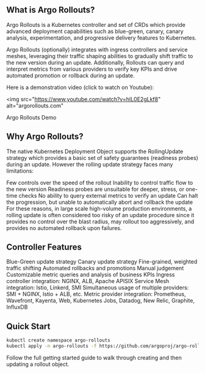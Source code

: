 ## What is Argo Rollouts?
Argo Rollouts is a Kubernetes controller and set of CRDs which provide advanced deployment capabilities such as blue-green, canary, canary analysis, experimentation, and progressive delivery features to Kubernetes.

Argo Rollouts (optionally) integrates with ingress controllers and service meshes, leveraging their traffic shaping abilities to gradually shift traffic to the new version during an update. Additionally, Rollouts can query and interpret metrics from various providers to verify key KPIs and drive automated promotion or rollback during an update.

Here is a demonstration video (click to watch on Youtube):

<img src="https://www.youtube.com/watch?v=hIL0E2gLkf8" alt="argorollouts.com"

Argo Rollouts Demo

## Why Argo Rollouts?
The native Kubernetes Deployment Object supports the RollingUpdate strategy which provides a basic set of safety guarantees (readiness probes) during an update. However the rolling update strategy faces many limitations:

Few controls over the speed of the rollout
Inability to control traffic flow to the new version
Readiness probes are unsuitable for deeper, stress, or one-time checks
No ability to query external metrics to verify an update
Can halt the progression, but unable to automatically abort and rollback the update
For these reasons, in large scale high-volume production environments, a rolling update is often considered too risky of an update procedure since it provides no control over the blast radius, may rollout too aggressively, and provides no automated rollback upon failures.

## Controller Features
Blue-Green update strategy
Canary update strategy
Fine-grained, weighted traffic shifting
Automated rollbacks and promotions
Manual judgement
Customizable metric queries and analysis of business KPIs
Ingress controller integration: NGINX, ALB, Apache APISIX
Service Mesh integration: Istio, Linkerd, SMI
Simultaneous usage of multiple providers: SMI + NGINX, Istio + ALB, etc.
Metric provider integration: Prometheus, Wavefront, Kayenta, Web, Kubernetes Jobs, Datadog, New Relic, Graphite, InfluxDB

## Quick Start

```sh
kubectl create namespace argo-rollouts
kubectl apply -n argo-rollouts -f https://github.com/argoproj/argo-rollouts/releases/latest/download/install.yaml
```

Follow the full getting started guide to walk through creating and then updating a rollout object.